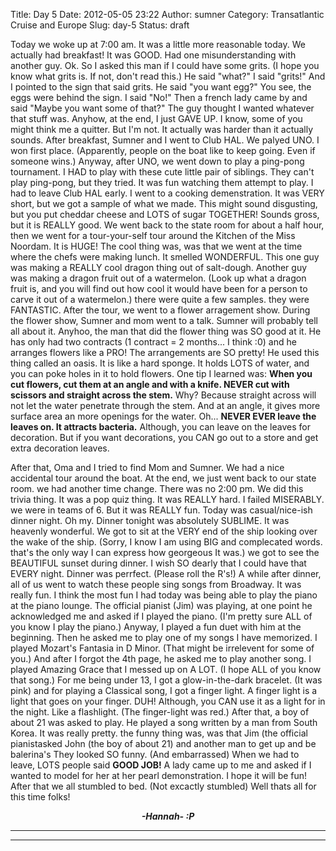 Title: Day 5
Date: 2012-05-05 23:22
Author: sumner
Category: Transatlantic Cruise and Europe
Slug: day-5
Status: draft

Today we woke up at 7:00 am. It was a little more reasonable today. We
actually had breakfast! It was GOOD. Had one misunderstanding with
another guy. Ok. So I asked this man if I could have some grits. (I hope
you know what grits is. If not, don't read this.) He said "what?" I said
"grits!" And I pointed to the sign that said grits. He said "you want
egg?" You see, the eggs were behind the sign. I said "No!" Then a french
lady came by and said "Maybe you want some of that?" The guy thought I
wanted whatever that stuff was. Anyhow, at the end, I just GAVE UP. I
know, some of you might think me a quitter. But I'm not. It actually was
harder than it actually sounds. After breakfast, Sumner and I went to
Club HAL. We palyed UNO. I won first place. (Apparently, people on the
boat like to keep going. Even if someone wins.) Anyway, after UNO, we
went down to play a ping-pong tournament. I HAD to play with these cute
little pair of siblings. They can't play ping-pong, but they tried. It
was fun watching them attempt to play. I had to leave Club HAL early. I
went to a cooking demenstration. It was VERY short, but we got a sample
of what we made. This might sound disgusting, but you put cheddar cheese
and LOTS of sugar TOGETHER! Sounds gross, but it is REALLY good. We went
back to the state room for about a half hour, then we went for a
tour-your-self tour around the Kitchen of the Miss Noordam. It is HUGE!
The cool thing was, was that we went at the time where the chefs were
making lunch. It smelled WONDERFUL. This one guy was making a REALLY
cool dragon thing out of salt-dough. Another guy was making a dragon
fruit out of a watermelon. (Look up what a dragon fruit is, and you will
find out how cool it would have been for a person to carve it out of a
watermelon.) there were quite a few samples. they were FANTASTIC. After
the tour, we went to a flower arragement show. During the flower show,
Sumner and mom went to a talk. Sumner will probably tell all about it.
Anyhoo, the man that did the flower thing was SO good at it. He has only
had two contracts (1 contract = 2 months... I think :0) and he arranges
flowers like a PRO! The arrangements are SO pretty! He used this thing
called an oasis. It is like a hard sponge. It holds LOTS of water, and
you can poke holes in it to hold flowers. One tip I learned was: **When
you cut flowers, cut them at an angle and with a knife. NEVER cut with
scissors and straight across the stem.** Why? Because straight across
will not let the water penetrate through the stem. And at an angle, it
gives more surface area an more openings for the water. Oh... **NEVER
EVER leave the leaves on. It attracts bacteria.** Although, you can
leave on the leaves for decoration. But if you want decorations, you CAN
go out to a store and get extra decoration leaves.

After that, Oma and I tried to find Mom and Sumner. We had a nice
accidental tour around the boat. At the end, we just went back to our
state room. we had another time change. There was no 2:00 pm. We did
this trivia thing. It was a pop quiz thing. It was REALLY hard. I failed
MISERABLY. we were in teams of 6. But it was REALLY fun. Today was
casual/nice-ish dinner night. Oh my. Dinner tonight was absolutely
SUBLIME. It was heavenly wonderful. We got to sit at the VERY end of the
ship looking over the wake of the ship. (Sorry, I know I am using BIG
and complecated words. that's the only way I can express how georgeous
It was.) we got to see the BEAUTIFUL sunset during dinner. I wish SO
dearly that I could have that EVERY night. Dinner was perrfect. (Please
roll the R's!) A while after dinner, all of us went to watch these
people sing songs from Broadway. It was really fun. I think the most fun
I had today was being able to play the piano at the piano lounge. The
official pianist (Jim) was playing, at one point he acknowledged me and
asked if I played the piano. (I'm pretty sure ALL of you know I play the
piano.) Anyway, I played a fun duet with him at the beginning. Then he
asked me to play one of my songs I have memorized. I played Mozart's
Fantasia in D Minor. (That might be irrelevent for some of you.) And
after I forgot the 4th page, he asked me to play another song. I played
Amazing Grace that I messed up on A LOT. (I hope ALL of you know that
song.) For me being under 13, I got a glow-in-the-dark bracelet. (It was
pink) and for playing a Classical song, I got a finger light. A finger
light is a light that goes on your finger. DUH! Although, you CAN use it
as a light for in the night. Like a flashlight. (The finger-light was
red.) After that, a boy of about 21 was asked to play. He played a song
written by a man from South Korea. It was really pretty. the funny thing
was, was that Jim (the official pianistasked John (the boy of about 21)
and another man to get up and be balerina's They looked SO funny. (And
embarrassed) When we had to leave, LOTS people said **GOOD JOB!** A lady
came up to me and asked if I wanted to model for her at her pearl
demonstration. I hope it will be fun! After that we all stumbled to bed.
(Not excactly stumbled) Well thats all for this time folks!  
  

<div align="CENTER">

***-Hannah- :P***

</div>

***  
***
